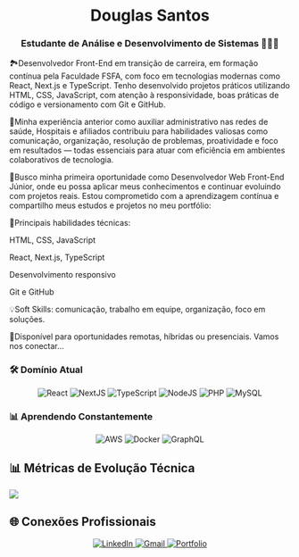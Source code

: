 

<h1 align="center">Douglas Santos</h1>
<h3 align="center">Estudante de Análise e Desenvolvimento de Sistemas 👨🏻‍💻</h3>


🏞️Desenvolvedor Front-End em transição de carreira, em formação contínua pela Faculdade FSFA, com foco em tecnologias modernas como React, Next.js e TypeScript. Tenho desenvolvido projetos práticos utilizando HTML, CSS, JavaScript, com atenção à responsividade, boas práticas de código e versionamento com Git e GitHub.

💼Minha experiência anterior como auxiliar administrativo nas redes de saúde, Hospitais e afiliados contribuiu para habilidades valiosas como comunicação, organização, resolução de problemas, proatividade e foco em resultados — todas essenciais para atuar com eficiência em ambientes colaborativos de tecnologia.

📌Busco minha primeira oportunidade como Desenvolvedor
Web Front-End Júnior, onde eu possa aplicar meus conhecimentos e continuar evoluindo com projetos reais.
Estou comprometido com a aprendizagem contínua e compartilho meus estudos e projetos no meu portfólio:


🔧Principais habilidades técnicas:

HTML, CSS, JavaScript

React, Next.js, TypeScript

Desenvolvimento responsivo

Git e GitHub

💡Soft Skills: comunicação, trabalho em equipe, organização,
foco em soluções.

📍Disponível para oportunidades remotas, híbridas ou
presenciais.
Vamos nos conectar…

 ### 🛠️ Domínio Atual
<div align="center">
  <!-- Frontend -->
  <img src="https://img.shields.io/badge/React-20232A?style=for-the-badge&logo=react&logoColor=61DAFB" alt="React" />
  <img src="https://img.shields.io/badge/Next.js-000000?style=for-the-badge&logo=nextdotjs&logoColor=white" alt="NextJS" />
  <img src="https://img.shields.io/badge/TypeScript-007ACC?style=for-the-badge&logo=typescript&logoColor=white" alt="TypeScript" />
  
  <!-- Backend -->
  <img src="https://img.shields.io/badge/Node.js-339933?style=for-the-badge&logo=nodedotjs&logoColor=white" alt="NodeJS" />
  <img src="https://img.shields.io/badge/PHP-777BB4?style=for-the-badge&logo=php&logoColor=white" alt="PHP" />
  
  <!-- Databases -->
  <img src="https://img.shields.io/badge/MySQL-005C84?style=for-the-badge&logo=mysql&logoColor=white" alt="MySQL" />
</div>

 ### 📊 Aprendendo Constantemente
<div align="center">
  <img src="https://img.shields.io/badge/AWS-232F3E?style=for-the-badge&logo=amazonaws&logoColor=white" alt="AWS" />
  <img src="https://img.shields.io/badge/Docker-2CA5E0?style=for-the-badge&logo=docker&logoColor=white" alt="Docker" />
  <img src="https://img.shields.io/badge/GraphQL-E434AA?style=for-the-badge&logo=graphql&logoColor=white" alt="GraphQL" />
</div>


 ## 📊 Métricas de Evolução Técnica

![](http://github-profile-summary-cards.vercel.app/api/cards/repos-per-language?username=fera-programador&hide=Html&theme=nord_dark)


 ## 🌐 Conexões Profissionais
<div align="center">
  <a href="https://www.linkedin.com/in/douglas-souza-dos-santos-113211261" target="_blank">
    <img src="https://img.shields.io/badge/LinkedIn-0077B5?style=for-the-badge&logo=linkedin&logoColor=white" alt="LinkedIn"/>
  </a>
  <a href="mailto:dsdouglas13@gmail.com">
    <img src="https://img.shields.io/badge/Gmail-D14836?style=for-the-badge&logo=gmail&logoColor=white" alt="Gmail"/>
  </a>
  <a href="https://douglasdev.vercel.app" target="_blank">
    <img src="https://img.shields.io/badge/Portfolio-%23000000.svg?style=for-the-badge&logo=firefox&logoColor=#FF7139" alt="Portfolio"/>
  </a>
</div>

 
    
